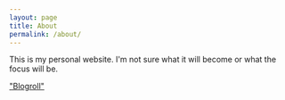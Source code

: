 ```yaml
---
layout: page
title: About
permalink: /about/
---
```


This is my personal website. I'm not sure what it will become or what the focus will be.

["Blogroll"](https://meedstrom.github.io/blogroll)
